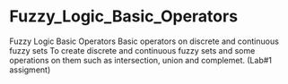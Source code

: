 # Fuzzy_Logic_Basic_Operators
Fuzzy Logic Basic Operators
Basic operators on discrete and continuous fuzzy sets
To create discrete and continuous fuzzy sets and some 
operations on them such as intersection, union and complemet.
(Lab#1 assigment)
